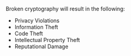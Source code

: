 
Broken cryptography will result in the following:

- Privacy Violations
- Information Theft
- Code Theft
- Intellectual Property Theft
- Reputational Damage


